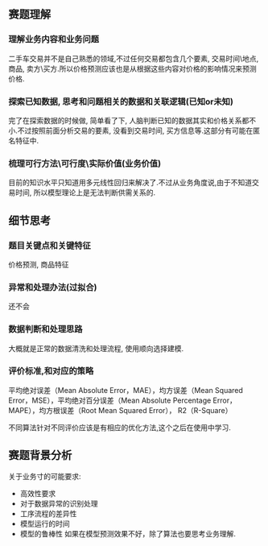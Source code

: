 
## 赛题理解

### 理解业务内容和业务问题
二手车交易并不是自己熟悉的领域,不过任何交易都包含几个要素, 交易时间\地点, 商品, 卖方\买方.所以价格预测应该也是从根据这些内容对价格的影响情况来预测价格.

### 探索已知数据, 思考和问题相关的数据和关联逻辑(已知or未知)
完了在探索数据的时候做, 简单看了下, 人脑判断已知的数据其实和价格关系都不小.不过按照前面分析交易的要素, 没看到交易时间, 买方信息等.这部分有可能在匿名特征中.

### 梳理可行方法\可行度\实际价值(业务价值)
目前的知识水平只知道用多元线性回归来解决了.不过从业务角度说,由于不知道交易时间, 所以模型理论上是无法判断供需关系的.

## 细节思考
### 题目关键点和关键特征
 价格预测, 商品特征

### 异常和处理办法(过拟合)
 还不会

### 数据判断和处理思路
 大概就是正常的数据清洗和处理流程, 使用顺向选择建模.

### 评价标准,和对应的策略
平均绝对误差（Mean Absolute Error，MAE），均方误差（Mean Squared Error，MSE），平均绝对百分误差（Mean Absolute Percentage Error，MAPE），均方根误差（Root Mean Squared Error）， R2（R-Square）

不同算法针对不同评价应该是有相应的优化方法,这个之后在使用中学习.

## 赛题背景分析

关于业务寸的可能要求:
- 高效性要求
- 对于数据异常的识别处理
- 工序流程的差异性
- 模型运行的时间
- 模型的鲁棒性
如果在模型预测效果不好，除了算法也要思考业务理解.

